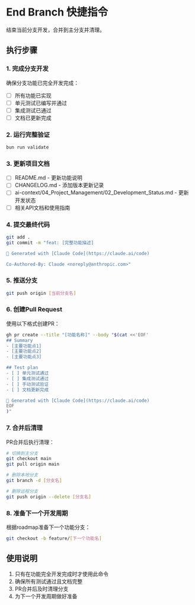 # End Branch 快捷指令

结束当前分支开发，合并到主分支并清理。

## 执行步骤

### 1. 完成分支开发
确保分支功能已完全开发完成：
- [ ] 所有功能已实现
- [ ] 单元测试已编写并通过
- [ ] 集成测试已通过
- [ ] 文档已更新完成

### 2. 运行完整验证
```bash
bun run validate
```

### 3. 更新项目文档
- [ ] README.md - 更新功能说明
- [ ] CHANGELOG.md - 添加版本更新记录
- [ ] ai-context/04_Project_Management/02_Development_Status.md - 更新开发状态
- [ ] 相关API文档和使用指南

### 4. 提交最终代码
```bash
git add .
git commit -m "feat: [完整功能描述]

🤖 Generated with [Claude Code](https://claude.ai/code)

Co-Authored-By: Claude <noreply@anthropic.com>"
```

### 5. 推送分支
```bash
git push origin [当前分支名]
```

### 6. 创建Pull Request
使用以下格式创建PR：
```bash
gh pr create --title "[功能名称]" --body "$(cat <<'EOF'
## Summary
- [主要功能点1]
- [主要功能点2]
- [主要功能点3]

## Test plan
- [ ] 单元测试通过
- [ ] 集成测试通过
- [ ] 手动测试验证
- [ ] 文档更新完成

🤖 Generated with [Claude Code](https://claude.ai/code)
EOF
)"
```

### 7. 合并后清理
PR合并后执行清理：
```bash
# 切换到主分支
git checkout main
git pull origin main

# 删除本地分支
git branch -d [分支名]

# 删除远程分支
git push origin --delete [分支名]
```

### 8. 准备下一个开发周期
根据roadmap准备下一个功能分支：
```bash
git checkout -b feature/[下一个功能名]
```

## 使用说明

1. 只有在功能完全开发完成时才使用此命令
2. 确保所有测试通过且文档完整
3. PR合并后及时清理分支
4. 为下一个开发周期做好准备